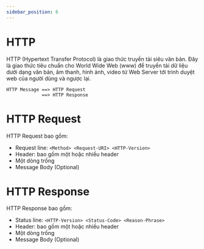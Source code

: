 ```yaml
---
sidebar_position: 6
---
```


# HTTP
HTTP (Hypertext Transfer Protocol) là giao thức truyền tải siêu văn bản. Đây là giao thức tiêu chuẩn cho World Wide Web (www) để truyền tải dữ liệu dưới dạng văn bản, âm thanh, hình ảnh, video từ Web Server tới trình duyệt web của người dùng và ngược lại.

```
HTTP Message ==> HTTP Request           
             ==> HTTP Response
```

# HTTP Request 
HTTP Request bao gồm:
- Request line: `<Method> <Request-URI> <HTTP-Version>`
- Header: bao gồm một hoặc nhiều header
- Một dòng trống
- Message Body (Optional)

# HTTP Response
HTTP Response bao gồm:
- Status line: `<HTTP-Version> <Status-Code> <Reason-Phrase>`
- Header: bao gồm một hoặc nhiều header
- Một dòng trống
- Message Body (Optional)



